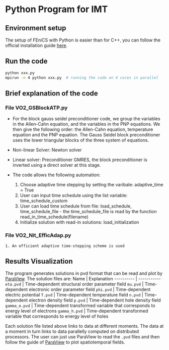 # Python Program for IMT

## Environment setup
The setup of FEniCS with Python is easier than for C++, you can follow the official installation guide [here](https://fenicsproject.org/download/archive/).

## Run the code 
```sh
python xxx.py
mpirun -n 4 python xxx.py  # running the code on 4 cores in parallel
```

## Brief explanation of the code
### File VO2_GSBlockATP.py 
-   For the block gauss seidel preconditioner code, we group the variables in the Allen-Cahn equation, and the variables in the PNP equations. We then give the following order: the Allen-Cahn equation, temperature equation and the PNP equation. The Gauss Seidel block preconditioner uses the lower triangular blocks of the three system of equations. 
-   Non-linear Solver: Newton solver 
-   Linear solver: Preconditioner GMRES, the block preconditioner is inverted using a direct solver at this stage. 

- The code allows the following automation:
    1. Choose adaptive time stepping by setting the varibale:  adaptive_time = True 
    2. User can input time schedule using the list variable: time_schedule_custom
    3. User can load time schedule from file: load_schedule, time_schedule_file
            - the time_schedule_file is read by the function read_in_time_schedule(filename)
    4. Initialize solution with read-in solutions: load_initialization

### File VO2_Nit_EfficAdap.py 
	1. An efficient adaptive time-stepping scheme is used

## Results Visualization
The program generates solutions in pvd format that can be read and plot by [ParaView](https://www.paraview.org "ParaView website"). The solution files are:
Name       | Explanation
---------- | -----------
`eta.pvd`  | Time-dependent structural order parameter field
`mu.pvd`  | Time-dependent electronic order parameter field
`phi.pvd`  | Time-dependent electric potential
`T.pvd`    | Time-dependent temperature field
`n.pvd`    | Time-dependent electron density field
`p.pvd`    | Time-dependent hole density field
`gamma_e.pvd` | Time-dependent transformed variable that corresponds to energy level of electrons
`gamma_h.pvd` | Time-dependent transformed variable that corresponds to energy level of holes 

Each solution file listed above links to data at different moments. The data at a moment in turn links to data parallelly computed on distributed processors. The user can just use ParaView to read the `.pvd` files and then follow the guide of [ParaView](https://docs.paraview.org/en/latest/UsersGuide/index.html "ParaView user's guide") to plot spatiotemporal fields.
